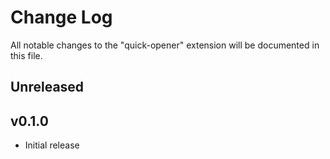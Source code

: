 # Change Log

All notable changes to the "quick-opener" extension will be documented in this file.

## Unreleased

## v0.1.0

- Initial release
